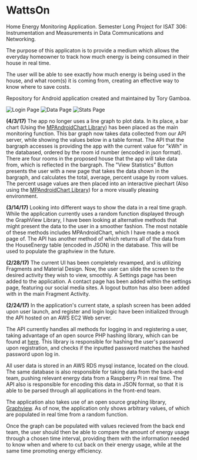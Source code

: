 # WattsOn
Home Energy Monitoring Application. Semester Long Project for ISAT 306: Instrumentation and Measurements in Data Communications and Networking.

The purpose of this applicaton is to provide a medium which allows the everyday homeowner to track how much energy is being consumed in their house in real time.

The user will be able to see exactly how much energy is being used in the house, and what room(s) it is coming from, creating an effective way to know where to save costs.

Repository for Android application created and maintained by Tory Gamboa.

![Login Page](http://i.imgur.com/qf58KS6.png "Screenshot of Login Page") ![Data Page](http://i.imgur.com/vf6qPKh.png "Screenshot of Data Page") ![Stats Page](http://i.imgur.com/WGadACY.png "Screenshot of Statistics Page") 

**(4/3/17)**
	The app no longer uses a line graph to plot data. In its place, a bar chart (Using the [MPAndroidChart Library](https://github.com/PhilJay/MPAndroidChart)) has been placed as the main monitoring function. This bar graph now takes data collected from our API server, while showing the values below in a table format. The API that the bargraph accesses is providing the app with the current value for "kWh" in the databased, ordered by the room id number (encoded in json format). There are four rooms in the proposed house that the app will take data from, which is reflected in the bargraph. The "View Statistics" Button presents the user with a new page that takes the data shown in the bargraph, and calculates the total, average, percent usage by room values. The percent usage values are then placed into an interactive piechart (Also using the [MPAndroidChart Library](https://github.com/PhilJay/MPAndroidChart)) for a more visually pleasing environment. 


**(3/14/17)**
	Looking into different ways to show the data in a real time graph. While the application currently uses a random function displayed through the GraphView Library, I have been looking at alternative methods that might present the data to the user in a smoother fashion. The most notable of these methods includes MPAndroidChart, which I have made a mock page of. The API has another method of which returns all of the data from the HouseEnergy table (encoded in JSON) in the database. This will be used to populate the graphview in the future. 

**(2/28/17)**
	The current UI has been completely revamped, and is utilizing Fragments and Material Design. Now, the user can slide the screen to the desired activity they wish to view, smoothly. A Settings page has been added to the application. A contact page has been added within the settings page, featuring our social media sites. A logout button has also been added with in the main Fragment Activity.

**(2/24/17)**
  In the application's current state, a splash screen has been added upon user launch, and register and login logic have been initialized through the API hosted on an AWS EC2 Web server.   
  
  The API currently handles all methods for logging in and registering a user, taking advantage of an open source PHP hashing library, which can be found at [here](https://github.com/ircmaxell/password_compat). This library is responsible for hashing the user's password upon registration, and checks if the inputted password matches the hashed password upon log in.   
  
  All user data is stored in an AWS RDS mysql instance, located on the cloud. The same database is also responsible for taking data from the back-end team, pushing relevant energy data from a Raspberry Pi in real time. The API also is responsible for encoding this data in JSON format, so that it is able to be parsed through all applications in the front-end team.   
  
  The application also takes use of an open source graphing library, [Graphview](http://www.android-graphview.org/). As of now, the application only shows arbitrary values, of which are populated in real time from a random function.   
  
  Once the graph can be populated with values recieved from the back end team, the user should then be able to compare the amount of energy usage through a chosen time interval, providing them with the information needed to know when and where to cut back on their energy usage, while at the same time promoting energy efficiency.
